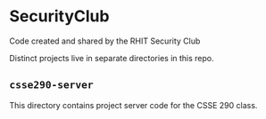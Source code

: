 # SecurityClub
Code created and shared by the RHIT Security Club

Distinct projects live in separate directories in this repo.

## `csse290-server`
This directory contains project server code for the CSSE 290 class. 

